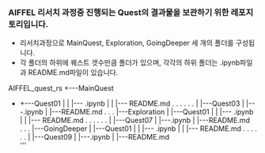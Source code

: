 ### AIFFEL 리서치 과정중 진행되는 Quest의 결과물을 보관하기 위한 레포지토리입니다.

 - 리서치과정으로 MainQuest, Exploration, GoingDeeper 세 개의 폴더를 구성됩니다.
 - 각 폴더의 하위에 퀘스트 갯수만큼 폴더가 있으며, 각각의 하위 폴더는 .ipynb파일과 README.md파일이 있습니다.


AIFFEL_quest_rs
+---MainQuest
+   +---Quest01
|   |   |--- .ipynb
|   |   |--- README.md
.       .
.       .
.       .
|   |---Quest03
|       |---.ipynb
|       |---README.md
.
.
.
|---Exploration
|   |---Quest01
|   |   |--- .ipynb
|   |   |--- README.md
.       .
.       .
.       .
|   |---Quest07
|       |---.ipynb
|       |---README.md    
.
.
.
|---GoingDeeper
|   |---Quest01
|   |   |--- .ipynb
|   |   |--- README.md
.       .
.       .
.       .
|   |---Quest09
|       |---.ipynb
|       |---README.md  
'''
